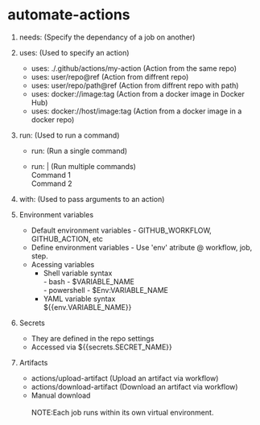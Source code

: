 # automate-actions

1. needs: (Specify the dependancy of a job on another)

2. uses: (Used to specify an action)

   - uses: ./.github/actions/my-action (Action from the same repo)
   - uses: user/repo@ref (Action from diffrent repo)
   - uses: user/repo/path@ref (Action from diffrent repo with path)
   - uses: docker://image:tag (Action from a docker image in Docker Hub)
   - uses: docker://host/image:tag (Action from a docker image in a docker repo)

3. run: (Used to run a command)

   - run: (Run a single command)

   - run: | (Run multiple commands) <br/>
     Command 1 <br/>
     Command 2

4. with: (Used to pass arguments to an action)

5. Environment variables <br />

   - Default environment variables - GITHUB_WORKFLOW, GITHUB_ACTION, etc
   - Define environment variables - Use 'env' atribute @ workflow, job, step.
   - Acessing variables
     - Shell variable syntax <br/> - bash - $VARIABLE_NAME <br /> - powershell - $Env:VARIABLE_NAME <br />
     - YAML variable syntax <br />
       ${{env.VARIABLE_NAME}}

6. Secrets

   - They are defined in the repo settings
   - Accessed via ${{secrets.SECRET_NAME}}

7. Artifacts
   - actions/upload-artifact (Upload an artifact via workflow)
   - actions/download-artifact (Download an artifact via workflow)
   - Manual download <br /><br />
     NOTE:Each job runs within its own virtual environment.
